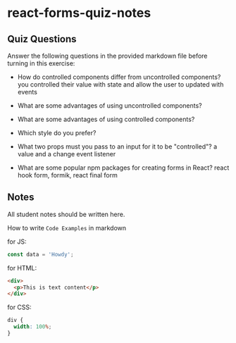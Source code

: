 # react-forms-quiz-notes

## Quiz Questions

Answer the following questions in the provided markdown file before turning in this exercise:

- How do controlled components differ from uncontrolled components?
  you controlled their value with state and allow the user to updated with events
- What are some advantages of using uncontrolled components?

- What are some advantages of using controlled components?

- Which style do you prefer?

- What two props must you pass to an input for it to be "controlled"?
  a value and a change event listener
- What are some popular npm packages for creating forms in React?
  react hook form, formik, react final form

## Notes

All student notes should be written here.

How to write `Code Examples` in markdown

for JS:

```javascript
const data = 'Howdy';
```

for HTML:

```html
<div>
  <p>This is text content</p>
</div>
```

for CSS:

```css
div {
  width: 100%;
}
```
